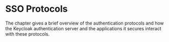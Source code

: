 # SSO Protocols

The chapter gives a brief overview of the authentication protocols and how the Keycloak authentication server and the applications it secures interact with these protocols.
